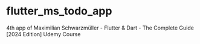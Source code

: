 # flutter_ms_todo_app
4th app of Maximilian Schwarzmüller - Flutter &amp; Dart - The Complete Guide [2024 Edition] Udemy Course
